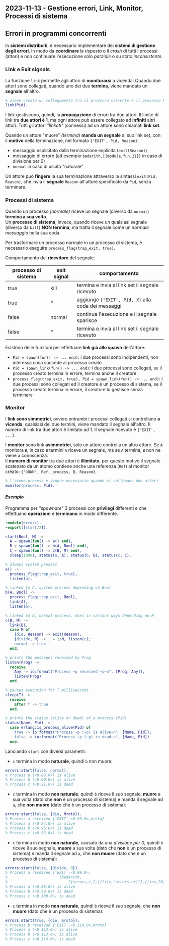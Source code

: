 ## 2023-11-13 - Gestione errori, Link, Monitor, Processi di sistema

## Errori in programmi concorrenti

In **sistemi distribuiti**, è necessario implementare dei **sistemi di gestione degli errori**, in modo da **coordinare** la _risposta_ o il _crash_ di tutti i processi (attori) e non continuare l'esecuzione solo _parziale_ o su stato _inconsistente_.

### Link e Exit signals

La funzione `link` permette agli attori di **monitorarsi** a vicenda. Quando due attori sono collegati, quando uno dei due **termina**, viene mandato un **segnale** all'altro.

```erlang
% viene creato un collegamento tra il processo corrente e il processo Pid
link(Pid).
```

I link gestiscono, quindi, la **propagazione** di errori tra due attori. Il limite di link tra **due attori è 1**, ma ogni attore può essere collegato ad **infiniti** altri attori. Tutti gli attori _"linkati"_ (connessi) ad un attore sono chiamati **link set**. 

Quando un attore "muore" _(termina)_ **manda un segnale** al suo link set, con il **motivo** della terminazione, nel formato `{'EXIT', Pid, Reason}`:

- messaggio esplicitato dalla terminazione esplicita (`exit(Reason)`)
- messaggio di errore (ad esempio `badarith,[{module,fun,2}]}` in caso di divisione per 0)
- `normal` in caso di uscita "naturale"

Un attore può **fingere** la sua terminazione attraverso la sintassi `exit(Pid, Reason)`, che invia il **segnale** `Reason` all'attore specificato da `Pid`, senza terminare.

### Processi di sistema

Quando un processo _(normale)_ riceve un segnale (diverso da `normal`) **termina a sua volta**.\
Un **processo di sistema**, invece, quando riceve un qualsiasi segnale (diverso da `kill`) **NON termina**, ma tratta il segnale come un _normale messaggio_ nella sua coda.

Per trasformare un processo normale in un processo di sistema, è necessario eseguire `process_flag(trap_exit, true)`.

Comportamento del **ricevitore** del segnale:

| processo di sistema | exit signal | comportamento |
|-|-|-|
| true | kill | termina e invia al link set il segnale ricevuto |
| true | * | aggiunge `{'EXIT', Pid, X}` alla coda dei messaggi |
| false | normal | continua l'esecuzione e il segnale sparisce |
| false | * | termina e invia al link set il segnale ricevuto |

Esistono delle funzioni per effettuare **link già allo spawn** dell'attore:

- `Pid = spawn(fun() -> ... end)`: i due processi sono indipendenti, non interessa cosa succede al processo creato
- `Pid = spawn_link(fun() -> ... end)`: i due processi sono collegati, se il processo creato termina in errore, termina anche il creatore
- `process_flag(trap_exit, true), Pid = spawn_link(fun() -> ... end)`: i due processi sono collegati ed il creatore è un processo di sistema, se il processo creato termina in errore, il creatore lo gestisce senza terminare

### Monitor

I **link sono simmetrici**, ovvero entrambi i processi collegati si controllano **a vicenda**, qualsiasi dei due termini, viene mandato il segnale all'altro. Il numero di link tra due attori è limitato ad 1. Il segnale ricevuto è `{'EXIT', ...}`.

I **monitor** sono link **asimmetrici**, solo un attore controlla un altro attore. Se `A` monitora `B`, in caso `B` termini `A` riceve un segnale, ma se `A` termina, `B` non ne viene a conoscenza.\
Il **numero di monitor** tra due attori è **illimitato**, per questo motivo il segnale scatenato da un atomo contiene anche una referenza (`Ref`) al monitor creato: `{'DOWN', Ref, process, B, Reason}`.

```erlang
% l'atomo process è sempre necessario quando si collegano due attori
monitor(process, Pid).
```

#### _Esempio_

Programma per _"spawnare"_ 3 processi con **privilegi** differenti e che effettuano **operazioni** e **terminano** in modo differente.

```erlang
-module(errors).
-export([start/2]).

start(Bool, M) ->
  A = spawn(fun() -> a() end),
  B = spawn(fun() -> b(A, Bool) end),
  C = spawn(fun() -> c(B, M) end),
  sleep(1000), status(a, A), status(b, B), status(c, C).

% always system process
a() ->
  process_flag(trap_exit, true),
  listen(a).

% linked to A, system process depending on Bool
b(A, Bool) ->
  process_flag(trap_exit, Bool),
  link(A),
  listen(b).

% linked to B, normal process, dies in various ways depending on M
c(B, M) ->
  link(B),
  case M of
    {die, Reason} -> exit(Reason);
    {divide, N} -> _ = 1/N, listen(c);
    normal -> true
  end.

% prints the messages received by Prog
listen(Prog) ->
  receive
    Any -> io:format("Process ~p received ~p~n", [Prog, Any]),
    listen(Prog)
  end.

% pauses esecution for T milliseconds
sleep(T) ->
  receive
    after T -> true
  end.

% prints the status (alive or dead) of a process (Pid)
status(Name, Pid) ->
  case erlang:is_process_alive(Pid) of
    true -> io:format("Process ~p (~p) is alive~n", [Name, Pid]);
    false -> io:format("Process ~p (~p) is dead~n", [Name, Pid])
  end.
```

Lanciando `start` con diversi parametri:

- `c` termina in modo **naturale**, quindi `b` non muore:
```erlang
errors:start(false, normal).
% Process a (<0.89.0>) is alive
% Process b (<0.90.0>) is alive
% Process c (<0.91.0>) is dead
```

- `c` termina in modo **non naturale**, quindi `b` riceve il suo segnale, **muore** a sua volta (dato che **non** è un processo di sistema) e manda il segnale ad `a`, che **non muore** (dato che è un processo di sistema):
```erlang
errors:start(false, {die, Mroto}).
% Process a received {'EXIT',<0.95.0>,mroto}
% Process a (<0.94.0>) is alive
% Process b (<0.95.0>) is dead
% Process c (<0.96.0>) is dead
```

- `c` termina in modo **non naturale**, causato da una _divisione per 0_, quindi `b` riceve il suo segnale, **muore** a sua volta (dato che **non** è un processo di sistema) e manda il segnale ad `a`, che **non muore** (dato che è un processo di sistema):
```erlang
errors:start(false, {divide, 0}).
% Process a received {'EXIT',<0.99.0>,
%                       {badarith,
%                           [{errors,c,2,[{file,"errors.erl"},{line,26}]}]}}
% Process a (<0.98.0>) is alive
% Process b (<0.99.0>) is dead
% Process c (<0.100.0>) is dead
```

- `c` termina in modo **non naturale**, quindi `b` riceve il suo segnale, che **non muore** (dato che è un processo di sistema):
```erlang
errors:start(true, {die, mroto}).
% Process b received {'EXIT',<0.114.0>,mroto}
% Process a (<0.112.0>) is alive
% Process b (<0.113.0>) is alive
% Process c (<0.114.0>) is dead
```